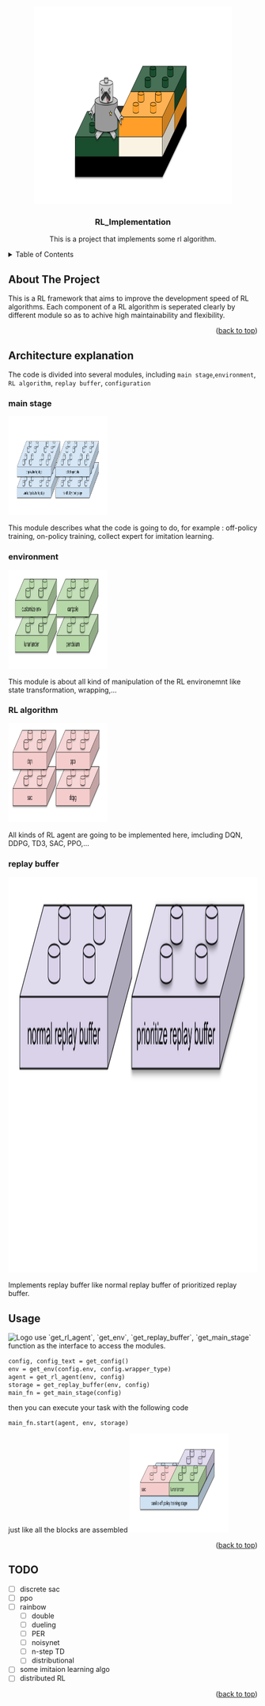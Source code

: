 <div id="top"></div>
<!-- from https://github.com/othneildrew/Best-README-Template -->


<!-- PROJECT LOGO -->
<br />
<div align="center">
  <a href="https://github.com/github_username/repo_name">
    <img src="images/logo.svg" alt="Logo" width="400" height="400">
  </a>

<h3 align="center">RL_Implementation</h3>

  <p align="center">
    This is a project that implements some rl algorithm.
    <!-- <br />
    <a href="https://github.com/github_username/repo_name"><strong>Explore the docs »</strong></a>
    <br />
    <br />
    <a href="https://github.com/github_username/repo_name">View Demo</a>
    ·
    <a href="https://github.com/github_username/repo_name/issues">Report Bug</a>
    ·
    <a href="https://github.com/github_username/repo_name/issues">Request Feature</a> -->
  </p>
</div>



<!-- TABLE OF CONTENTS -->
<details>
  <summary>Table of Contents</summary>
  <ol>
    <li>
      <a href="#about-the-project">About The Project</a>
      <ul>
        <li><a href="#built-with">Built With</a></li>
      </ul>
    </li>
    <li>
      <a href="#getting-started">Getting Started</a>
      <ul>
        <li><a href="#prerequisites">Prerequisites</a></li>
        <li><a href="#installation">Installation</a></li>
      </ul>
    </li>
    <li><a href="#usage">Usage</a></li>
    <li><a href="#roadmap">Roadmap</a></li>
    <li><a href="#contributing">Contributing</a></li>
    <li><a href="#license">License</a></li>
    <li><a href="#contact">Contact</a></li>
    <li><a href="#acknowledgments">Acknowledgments</a></li>
  </ol>
</details>



<!-- ABOUT THE PROJECT -->
## About The Project

<!-- [![Product Name Screen Shot][product-screenshot]](https://example.com) -->
This is a RL framework that aims to improve the development speed of RL algorithms. Each component of a RL algorithm is seperated clearly by different module so as to achive high maintainability and flexibility.

<p align="right">(<a href="#top">back to top</a>)</p>



<!-- ### Built With

* [Next.js](https://nextjs.org/)
* [React.js](https://reactjs.org/)
* [Vue.js](https://vuejs.org/)
* [Angular](https://angular.io/)
* [Svelte](https://svelte.dev/)
* [Laravel](https://laravel.com)
* [Bootstrap](https://getbootstrap.com)
* [JQuery](https://jquery.com)

<p align="right">(<a href="#top">back to top</a>)</p> -->

## Architecture explanation
The code is divided into several modules, including `main stage`,`environment`, `RL algorithm`, `replay buffer`, `configuration`
### main stage
<img src="images/main stage.svg" alt="Logo" width="200" height="200">

This module describes what the code is going to do, for example : off-policy training, on-policy training, collect expert for imitation learning.
### environment
<img src="images/env.svg" alt="Logo" width="200" height="200">

This module is about all kind of manipulation of the RL environemnt like state transformation, wrapping,...
### RL algorithm
<img src="images/rl algo.svg" alt="Logo" width="200" height="200">

All kinds of RL agent are going to be implemented here, imcluding DQN, DDPG, TD3, SAC, PPO,...
### replay buffer
<img src="images/replay buffer.svg" alt="Logo" width="800" height="800">

Implements replay buffer like normal replay buffer of prioritized replay buffer.
<!-- ### configuration
Configurations of RL algorithms. -->
<!-- GETTING STARTED -->
<!-- ## Getting Started

This is an example of how you may give instructions on setting up your project locally.
To get a local copy up and running follow these simple example steps. -->

<!-- ### Prerequisites

This is an example of how to list things you need to use the software and how to install them.
* npm
  ```sh
  npm install npm@latest -g
  ``` -->

<!-- ### Installation

1. Get a free API Key at [https://example.com](https://example.com)
2. Clone the repo
   ```sh
   git clone https://github.com/github_username/repo_name.git
   ```
3. Install NPM packages
   ```sh
   npm install
   ```
4. Enter your API in `config.js`
   ```js
   const API_KEY = 'ENTER YOUR API';
   ```

<p align="right">(<a href="#top">back to top</a>)</p> -->



<!-- USAGE EXAMPLES -->
## Usage
<img src="images/config get.svg" alt="Logo" width="200" height="200">
use `get_rl_agent`, `get_env`, `get_replay_buffer`, `get_main_stage` function as the interface to access the modules.

```python:
config, config_text = get_config()
env = get_env(config.env, config.wrapper_type)
agent = get_rl_agent(env, config)
storage = get_replay_buffer(env, config)
main_fn = get_main_stage(config)
```

then you can execute your task with the following code

```python:
main_fn.start(agent, env, storage)
```
just like all the blocks are assembled
<img src="images/combine.svg" alt="Logo" width="200" height="200">
<p align="right">(<a href="#top">back to top</a>)</p>



<!-- ROADMAP -->
## TODO

- [ ] discrete sac
- [ ] ppo
- [ ] rainbow
    - [ ] double
    - [ ] dueling
    - [ ] PER
    - [ ] noisynet
    - [ ] n-step TD
    - [ ] distributional
- [ ] some imitaion learning algo
- [ ] distributed RL
<!-- See the [open issues](https://github.com/github_username/repo_name/issues) for a full list of proposed features (and known issues). -->

<p align="right">(<a href="#top">back to top</a>)</p>



<!-- CONTRIBUTING -->
<!-- ## Contributing

Contributions are what make the open source community such an amazing place to learn, inspire, and create. Any contributions you make are **greatly appreciated**.

If you have a suggestion that would make this better, please fork the repo and create a pull request. You can also simply open an issue with the tag "enhancement".
Don't forget to give the project a star! Thanks again!

1. Fork the Project
2. Create your Feature Branch (`git checkout -b feature/AmazingFeature`)
3. Commit your Changes (`git commit -m 'Add some AmazingFeature'`)
4. Push to the Branch (`git push origin feature/AmazingFeature`)
5. Open a Pull Request

<p align="right">(<a href="#top">back to top</a>)</p> -->



<!-- LICENSE -->
<!-- ## License

Distributed under the MIT License. See `LICENSE.txt` for more information.

<p align="right">(<a href="#top">back to top</a>)</p> -->



<!-- CONTACT -->
<!-- ## Contact

Your Name - [@twitter_handle](https://twitter.com/twitter_handle) - email@email_client.com

Project Link: [https://github.com/github_username/repo_name](https://github.com/github_username/repo_name)

<p align="right">(<a href="#top">back to top</a>)</p> -->



<!-- ACKNOWLEDGMENTS -->
<!-- ## Acknowledgments

* []()
* []()
* []()

<p align="right">(<a href="#top">back to top</a>)</p> -->



<!-- MARKDOWN LINKS & IMAGES -->
<!-- https://www.markdownguide.org/basic-syntax/#reference-style-links -->
[contributors-shield]: https://img.shields.io/github/contributors/github_username/repo_name.svg?style=for-the-badge
[contributors-url]: https://github.com/github_username/repo_name/graphs/contributors
[forks-shield]: https://img.shields.io/github/forks/github_username/repo_name.svg?style=for-the-badge
[forks-url]: https://github.com/github_username/repo_name/network/members
[stars-shield]: https://img.shields.io/github/stars/github_username/repo_name.svg?style=for-the-badge
[stars-url]: https://github.com/github_username/repo_name/stargazers
[issues-shield]: https://img.shields.io/github/issues/github_username/repo_name.svg?style=for-the-badge
[issues-url]: https://github.com/github_username/repo_name/issues
[license-shield]: https://img.shields.io/github/license/github_username/repo_name.svg?style=for-the-badge
[license-url]: https://github.com/github_username/repo_name/blob/master/LICENSE.txt
[linkedin-shield]: https://img.shields.io/badge/-LinkedIn-black.svg?style=for-the-badge&logo=linkedin&colorB=555
[linkedin-url]: https://linkedin.com/in/linkedin_username
[product-screenshot]: images/screenshot.png
